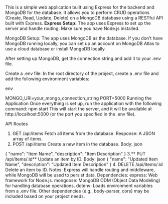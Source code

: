 This is a simple web application built using Express for the backend and MongoDB for the database. It allows you to perform CRUD operations (Create, Read, Update, Delete) on a MongoDB database using a RESTful API built with Express.
**Express Setup:**
The app uses Express to set up the server and handle routing. Make sure you have Node.js installed. 

MongoDB Setup:
The app uses MongoDB as the database. If you don’t have MongoDB running locally, you can set up an account on MongoDB Atlas to use a cloud database or install MongoDB locally.

After setting up MongoDB, get the connection string and add it to your .env file.

Create a .env file:
In the root directory of the project, create a .env file and add the following environment variables:

env

MONGO_URI=your_mongo_connection_string
PORT=5000
Running the Application
Once everything is set up, run the application with the following command:
npm start
This will start the server, and it will be available at http://localhost:5000 (or the port you specified in the .env file).

API Routes
1. GET /api/items
Fetch all items from the database.
Response: A JSON array of items.
2. POST /api/items
Create a new item in the database.
Body:
json

{
  "name": "Item Name",
  "description": "Item Description"
}
3.** PUT /api/items/:id**
Update an item by ID.
Body:
json
{
  "name": "Updated Item Name",
  "description": "Updated Item Description"
}
4. DELETE /api/items/:id
Delete an item by ID.
Notes:
Express will handle routing and middleware, while MongoDB will be used to persist data.
Dependencies:
express: Web framework for Node.js.
mongoose: MongoDB ODM (Object Data Modeling) for handling database operations.
dotenv: Loads environment variables from a .env file.
Other dependencies (e.g., body-parser, cors) may be included based on your project needs.

